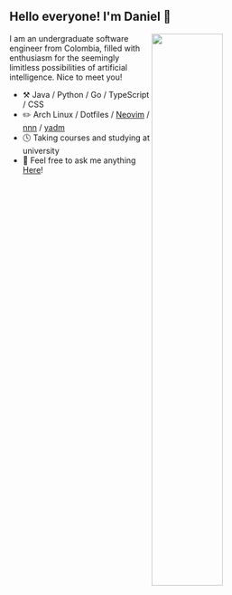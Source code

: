 
## Hello everyone! I'm Daniel :wave:

<picture>
    <source media="(prefers-color-scheme: dark)" srcset="https://github-readme-stats-ouuan.vercel.app/api?username=ouuan&theme=dark&show_icons=true">
    <img align="right" width="50%" src="https://github-readme-stats-ouuan.vercel.app/api?username=Daniel27110&show_icons=true&count_private=true">
</picture>

I am an undergraduate software engineer from Colombia, filled with enthusiasm for the seemingly limitless possibilities of artificial intelligence. Nice to meet you!

-   :hammer_and_pick: Java / Python / Go / TypeScript / CSS
-   :pencil2: Arch Linux / Dotfiles / [Neovim](https://neovim.io/) / [nnn](https://github.com/jarun/nnn) / [yadm](https://github.com/TheLocehiliosan/yadm)
-   🕓 Taking courses and studying at university
-   💬 Feel free to ask me anything [Here](https://github.com/ouuan/Daniel27110/discussions/new)!
